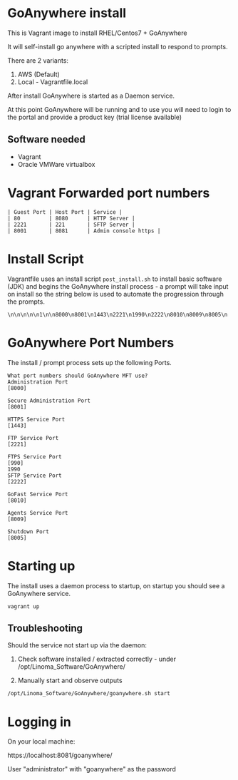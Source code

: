 # GoAnywhere install

This is Vagrant image to install RHEL/Centos7 + GoAnywhere

It will self-install go anywhere with a scripted install to respond to prompts.

There are 2 variants:

1) AWS (Default)
2) Local - Vagrantfile.local

After install GoAnywhere is started as a Daemon service.

At this point GoAnywhere will be running and to use you will need to login to the portal and provide a product key (trial license available)

## Software needed
 * Vagrant
 * Oracle VMWare virtualbox

# Vagrant Forwarded port numbers
```
| Guest Port | Host Port | Service |
| 80         | 8080      | HTTP Server |
| 2221       | 221       | SFTP Server |
| 8001       | 8081      | Admin console https |
```

# Install Script

Vagrantfile uses an install script `post_install.sh` to install basic software (JDK) and begins the GoAnywhere install process - a prompt will take input on install so the string below is used to automate the progression through the prompts.


```
\n\n\n\n\n1\n\n8000\n8001\n1443\n2221\n1990\n2222\n8010\n8009\n8005\n
```

# GoAnywhere Port Numbers

The install / prompt process sets up the following Ports.

```
What port numbers should GoAnywhere MFT use?
Administration Port
[8000]

Secure Administration Port
[8001]

HTTPS Service Port
[1443]

FTP Service Port
[2221]

FTPS Service Port
[990]
1990
SFTP Service Port
[2222]

GoFast Service Port
[8010]

Agents Service Port
[8009]

Shutdown Port
[8005]
```

# Starting up

The install uses a daemon process to startup, on startup you should see a GoAnywhere service.

```
vagrant up
```

## Troubleshooting

Should the service not start up via the daemon:

1) Check software installed / extracted correctly - under /opt/Linoma_Software/GoAnywhere/

2) Manually start and observe outputs
```
/opt/Linoma_Software/GoAnywhere/goanywhere.sh start
```

# Logging in

On your local machine:

https://localhost:8081/goanywhere/

User "administrator" with "goanywhere" as the password

